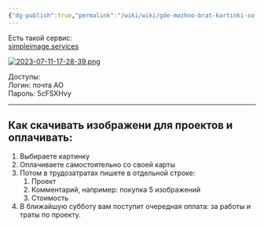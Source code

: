 ```yaml
---
{"dg-publish":true,"permalink":"/wiki/wiki/gde-mozhno-brat-kartinki-so-stokov/"}
---
```


Есть такой сервис:  
[simpleimage.services](https://simpleimage.services/) 

[![2023-07-11-17-28-39.png](https://i.postimg.cc/wjnKYSFJ/2023-07-11-17-28-39.png)](https://postimg.cc/1807p7k5)

Доступы:  
Логин: почта АО  
Пароль: 5cFSXHvy

---

## Как скачивать изображени для проектов и оплачивать:
1. Выбираете картинку
2. Оплачиваете самостоятельно со своей карты
3. Потом в трудозатратах пишете в отдельной строке:
    1. Проект
    2. Комментарий, например: покупка 5 изображений
    3. Стоимость
4. В ближайшую субботу вам поступит очередная оплата: за работы и траты по проекту.